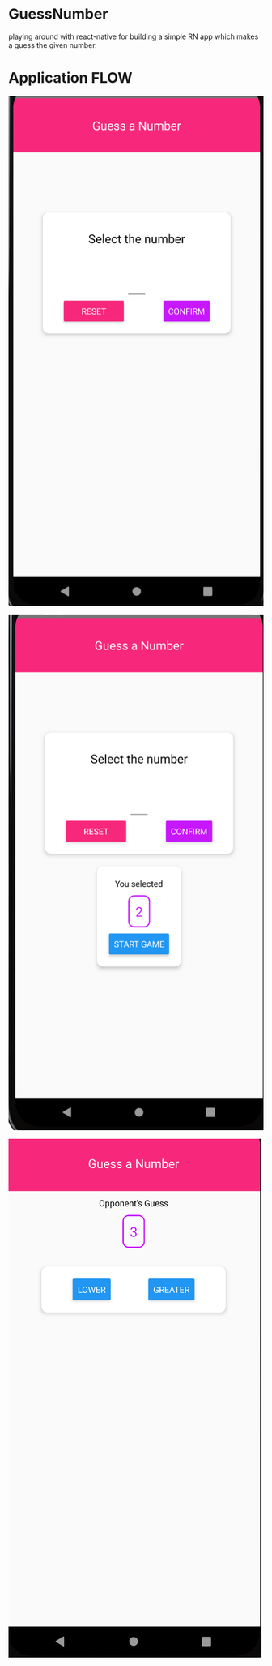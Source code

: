 # GuessNumber

playing around with react-native for building a simple RN app which makes a guess the given number.

# Application FLOW

![Getting Started](./ss/2.png?raw=true "Start Game Screen")

![Alt text](./ss/3.png?raw=true "Game Screen")

![Alt text](./ss/4.png?raw=true "Game Over Screen")

